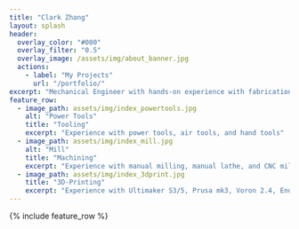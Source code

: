 ```yaml
---
title: "Clark Zhang"
layout: splash
header:
  overlay_color: "#000"
  overlay_filter: "0.5"
  overlay_image: /assets/img/about_banner.jpg
  actions:
    - label: "My Projects"
      url: "/portfolio/"
excerpt: "Mechanical Engineer with hands-on experience with fabrication and design"
feature_row:
  - image_path: assets/img/index_powertools.jpg
    alt: "Power Tools"
    title: "Tooling"
    excerpt: "Experience with power tools, air tools, and hand tools"
  - image_path: assets/img/index_mill.jpg
    alt: "Mill"
    title: "Machining"
    excerpt: "Experience with manual milling, manual lathe, and CNC mill"
  - image_path: assets/img/index_3dprint.jpg
    title: "3D-Printing"
    excerpt: "Experience with Ultimaker S3/5, Prusa mk3, Voron 2.4, Ender 3, Monoprice Mini Delta, Form 3/3L, Fuse 1"
---
```


{% include feature_row %}
